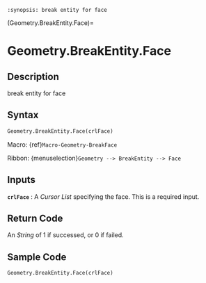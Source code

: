 ```{module} Geometry.BreakEntity.Face()
:synopsis: break entity for face
```

(Geometry.BreakEntity.Face)=

# Geometry.BreakEntity.Face

## Description

break entity for face

## Syntax

```python
Geometry.BreakEntity.Face(crlFace)
```

Macro: {ref}`Macro-Geometry-BreakFace`

Ribbon: {menuselection}`Geometry --> BreakEntity --> Face`

## Inputs

**`crlFace`**
: A _Cursor List_ specifying the face. This is a required input.

## Return Code

An _String_ of 1 if successed, or 0 if failed.

## Sample Code

```python
Geometry.BreakEntity.Face(crlFace)
```
